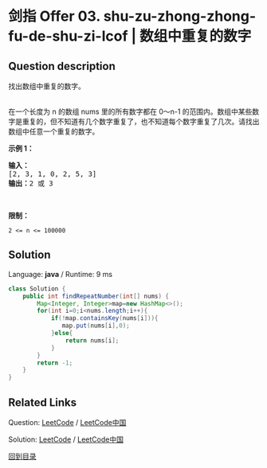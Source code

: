 ﻿# 剑指 Offer 03. shu-zu-zhong-zhong-fu-de-shu-zi-lcof | 数组中重复的数字

## Question description

<!--If you want to use the English description, use <p>English description is not available for the problem. Please switch to Chinese.</p>
 instead-->
<p>找出数组中重复的数字。</p>

<p><br>
在一个长度为 n 的数组 nums 里的所有数字都在 0～n-1 的范围内。数组中某些数字是重复的，但不知道有几个数字重复了，也不知道每个数字重复了几次。请找出数组中任意一个重复的数字。</p>

<p><strong>示例 1：</strong></p>

<pre><strong>输入：</strong>
[2, 3, 1, 0, 2, 5, 3]
<strong>输出：</strong>2 或 3 
</pre>

<p>&nbsp;</p>

<p><strong>限制：</strong></p>

<p><code>2 &lt;= n &lt;= 100000</code></p>




## Solution

Language: **java**  /  Runtime: 9 ms

```java
class Solution {
    public int findRepeatNumber(int[] nums) {
        Map<Integer, Integer>map=new HashMap<>();
        for(int i=0;i<nums.length;i++){
            if(!map.containsKey(nums[i])){
               map.put(nums[i],0);
            }else{
                return nums[i];
            }
        }
        return -1;
    }
}
```



## Related Links

Question: [LeetCode](https://leetcode.com/problems/shu-zu-zhong-zhong-fu-de-shu-zi-lcof/description/)  /  [LeetCode中国](https://leetcode-cn.com/problems/shu-zu-zhong-zhong-fu-de-shu-zi-lcof/description/)

Solution: [LeetCode](https://leetcode.com/articles/shu-zu-zhong-zhong-fu-de-shu-zi-lcof/)  /  [LeetCode中国](https://leetcode-cn.com/articles/shu-zu-zhong-zhong-fu-de-shu-zi-lcof/)

[回到目录](../README.md)